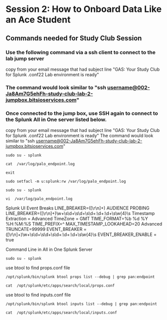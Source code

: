 # Session 2: How to Onboard Data Like an Ace Student

## Commands needed for Study Club Session

### Use the following command via a ssh client to connect to the lab jump server
copy from your email message that had subject line "GAS: Your Study Club for Splunk .conf22 Lab environment is ready"

### The command would look similar to "ssh username@002-Ja8Am7G5ehFh-study-club-lab-2-jumpbox.bitsioservices.com"

### Once connected to the jump box, use SSH again to connect to the Splunk All in One server listed below.

copy from your email message that had subject line "GAS: Your Study Club for Splunk .conf22 Lab environment is ready"
The command would look similar to "ssh username@002-Ja8Am7G5ehFh-study-club-lab-2-jumpbox.bitsioservices.com"
```
sudo su - splunk 
```
```
cat  /var/log/palo_endpoint.log
```
```
exit
```
```
sudo setfacl -m u:splunk:rw /var/log/palo_endpoint.log
```
```
sudo su - splunk 
```
```
vi  /var/log/palo_endpoint.log
```

Splunk UI
Event Breaks
LINE_BREAKER=([\r\n]+) AUDIENCE PROBING
LINE_BREAKER=([\r\n]+)\w+\s\d+\s\d+\s\d+:\d+:\d+\s\w{4}\s
Timestamp
Extraction = Advanced
TimeZone = GMT
TIME_FORMAT=%b %d %Y %H:%M:%S
TIME_PREFIX=^
MAX_TIMESTAMP_LOOKAHEAD=20
Advanced
TRUNCATE=99999
EVENT_BREAKER = ([\r\n]+)\w+\s\d+\s\d+\s\d+:\d+:\d+\s\w{4}\s
EVENT_BREAKER_ENABLE = true

Command Line in All in One Splunk Server
```
sudo su - splunk 
```
use btool to find props.conf file 
```
/opt/splunk/bin/splunk btool props list --debug | grep pan:endpoint
```
```
cat  /opt/splunk/etc/apps/search/local/props.conf
```

use btool to find inputs.conf file 
```
/opt/splunk/bin/splunk btool inputs list --debug | grep pan:endpoint
```
```
cat  /opt/splunk/etc/apps/search/local/inputs.conf
```
